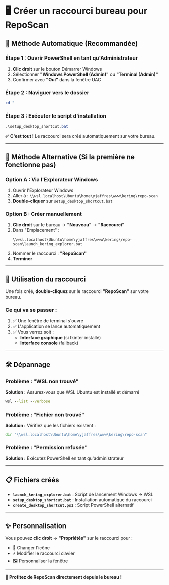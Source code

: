 # 🖥️ Créer un raccourci bureau pour RepoScan

## 🚀 Méthode Automatique (Recommandée)

### Étape 1 : Ouvrir PowerShell en tant qu'Administrateur
1. **Clic droit** sur le bouton Démarrer Windows
2. Sélectionner **"Windows PowerShell (Admin)"** ou **"Terminal (Admin)"**
3. Confirmer avec **"Oui"** dans la fenêtre UAC

### Étape 2 : Naviguer vers le dossier
```powershell
cd "
```

### Étape 3 : Exécuter le script d'installation
```powershell
.\setup_desktop_shortcut.bat
```

**✅ C'est tout !** Le raccourci sera créé automatiquement sur votre bureau.

---

## 🔧 Méthode Alternative (Si la première ne fonctionne pas)

### Option A : Via l'Explorateur Windows
1. Ouvrir l'Explorateur Windows
2. Aller à : `\\wsl.localhost\Ubuntu\home\yjaffres\www\kering\repo-scan`
3. **Double-cliquer** sur `setup_desktop_shortcut.bat`

### Option B : Créer manuellement
1. **Clic droit** sur le bureau → **"Nouveau"** → **"Raccourci"**
2. Dans "Emplacement" :
   ```
   \\wsl.localhost\Ubuntu\home\yjaffres\www\kering\repo-scan\launch_kering_explorer.bat
   ```
3. Nommer le raccourci : **"RepoScan"**
4. **Terminer**

---

## 🎯 Utilisation du raccourci

Une fois créé, **double-cliquez** sur le raccourci **"RepoScan"** sur votre bureau.

### Ce qui va se passer :
1. ✅ Une fenêtre de terminal s'ouvre
2. ✅ L'application se lance automatiquement
3. ✅ Vous verrez soit :
   - **Interface graphique** (si tkinter installé)
   - **Interface console** (fallback)

---

## 🛠️ Dépannage

### Problème : "WSL non trouvé"
**Solution :** Assurez-vous que WSL Ubuntu est installé et démarré
```cmd
wsl --list --verbose
```

### Problème : "Fichier non trouvé"
**Solution :** Vérifiez que les fichiers existent :
```cmd
dir "\\wsl.localhost\Ubuntu\home\yjaffres\www\kering\repo-scan"
```

### Problème : "Permission refusée"
**Solution :** Exécutez PowerShell en tant qu'administrateur

---

## 📋 Fichiers créés

- **`launch_kering_explorer.bat`** : Script de lancement Windows → WSL
- **`setup_desktop_shortcut.bat`** : Installation automatique du raccourci  
- **`create_desktop_shortcut.ps1`** : Script PowerShell alternatif

---

## ✨ Personnalisation

Vous pouvez **clic droit** → **"Propriétés"** sur le raccourci pour :
- 🎨 Changer l'icône
- ⚡ Modifier le raccourci clavier
- 🖼️ Personnaliser la fenêtre

---

**🎉 Profitez de RepoScan directement depuis le bureau !**